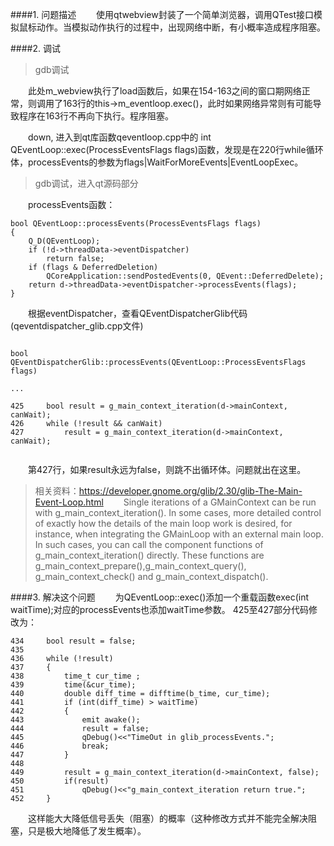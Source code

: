 ####1. 问题描述
&emsp;&emsp;使用qtwebview封装了一个简单浏览器，调用QTest接口模拟鼠标动作。当模拟动作执行的过程中，出现网络中断，有小概率造成程序阻塞。

####2. 调试
>gdb调试


&emsp;&emsp;此处m_webview执行了load函数后，如果在154-163之间的窗口期网络正常，则调用了163行的this->m_eventloop.exec()，此时如果网络异常则有可能导致程序在163行不再向下执行。程序阻塞。

&emsp;&emsp;down, 进入到qt库函数qeventloop.cpp中的 int QEventLoop::exec(ProcessEventsFlags flags)函数，发现是在220行while循环体，processEvents的参数为flags|WaitForMoreEvents|EventLoopExec。
>gdb调试，进入qt源码部分

&emsp;&emsp;processEvents函数：
```
bool QEventLoop::processEvents(ProcessEventsFlags flags)
{
    Q_D(QEventLoop);
    if (!d->threadData->eventDispatcher)
        return false;
    if (flags & DeferredDeletion)
        QCoreApplication::sendPostedEvents(0, QEvent::DeferredDelete);
    return d->threadData->eventDispatcher->processEvents(flags);
}
```
&emsp;&emsp;根据eventDispatcher，查看QEventDispatcherGlib代码(qeventdispatcher_glib.cpp文件)
```

bool QEventDispatcherGlib::processEvents(QEventLoop::ProcessEventsFlags flags)

...

425     bool result = g_main_context_iteration(d->mainContext, canWait);
426     while (!result && canWait)
427         result = g_main_context_iteration(d->mainContext, canWait);


```
&emsp;&emsp;第427行，如果result永远为false，则跳不出循环体。问题就出在这里。
>相关资料：https://developer.gnome.org/glib/2.30/glib-The-Main-Event-Loop.html
&emsp;&emsp;Single iterations of a GMainContext can be run with g_main_context_iteration(). In some cases, more detailed control of exactly how the details of the main loop work is desired, for instance, when integrating the GMainLoop with an external main loop. In such cases, you can call the component functions of g_main_context_iteration() directly. These functions are g_main_context_prepare(),g_main_context_query(), g_main_context_check() and g_main_context_dispatch().

####3. 解决这个问题
&emsp;&emsp;为QEventLoop::exec()添加一个重载函数exec(int waitTime);对应的processEvents也添加waitTime参数。
425至427部分代码修改为：
```
434     bool result = false;
435 
436     while (!result)
437     {
438         time_t cur_time ;
439         time(&cur_time);
440         double diff_time = difftime(b_time, cur_time);
441         if (int(diff_time) > waitTime)
442         {
443             emit awake();
444             result = false;
445             qDebug()<<"TimeOut in glib_processEvents.";
446             break;
447         }
448     
449         result = g_main_context_iteration(d->mainContext, false);
450         if(result)
451             qDebug()<<"g_main_context_iteration return true.";
452     }
```
&emsp;&emsp;这样能大大降低信号丢失（阻塞）的概率（这种修改方式并不能完全解决阻塞，只是极大地降低了发生概率）。


